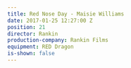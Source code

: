 ```yaml
---
title: Red Nose Day - Maisie Williams
date: 2017-01-25 12:27:00 Z
position: 21
director: Rankin
production-company: Rankin Films
equipment: RED Dragon
is-shown: false
---
```


